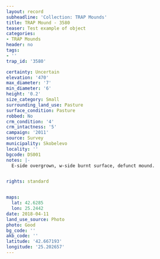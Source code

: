 ```yaml
---
layout: record
subheadline: 'Collection: TRAP Mounds'
title: TRAP Mound - 3580
teaser: Test example of object
categories:
- TRAP Mounds
header: no
tags:
- ''
trap_id: '3580'

certainty: Uncertain
elevation: '470'
max_diameter: '7'
min_diameter: '6'
height: '0.2'
size_category: Small
surrounding_land_use: Pasture
surface_condition: Pasture
robbed: No
crm_condition: '4'
crm_intactness: '5'
campaign: '2011'
source: Survey
municipality: Skobelevo
locality: ''
bgcode: DS001
notes: |-
  E-side overgrown, w-side burnt surface, defunct mound.


rights: standard


maps:
  lat: 42.6285
  lon: 25.2442
date: 2018-04-11
land_use_source: Photo
photo: Good
bg_code: ''
akb_code: ''
latitude: '42.667193'
longitude: '25.202657'
---
```

